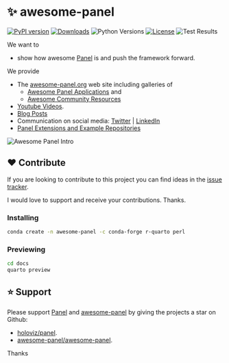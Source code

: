 # ✨ awesome-panel

[![PyPI version](https://badge.fury.io/py/awesome-panel.svg)](https://pypi.org/project/awesome-panel/)
[![Downloads](https://pepy.tech/badge/awesome-panel/month)](https://pepy.tech/project/awesome-panel)
![Python Versions](https://img.shields.io/badge/python-3.9%20%7C%203.10-blue)
[![License](https://img.shields.io/badge/License-MIT%202.0-blue.svg)](https://opensource.org/licenses/MIT)
![Test Results](https://github.com/awesome-panel/awesome-panel/actions/workflows/tests.yaml/badge.svg?branch=main)

We want to

- show how awesome [Panel](https://awesome-panel.org) is and push the framework forward.

We provide

- The [awesome-panel.org](https://awesome-panel.org) web site including galleries of
  - [Awesome Panel Applications](https://awesome-panel.org/gallery) and
  - [Awesome Community Resources](https://awesome-panel.org/awesome_list)
- [Youtube Videos](https://www.youtube.com/playlist?list=PLrrcIlm1vLr69f4CsTlrO0wSNBw6VbsJA).
- [Blog Posts](https://medium.com/@marcskovmadsen)
- Communication on social media: [Twitter](https://twitter.com/home) | [LinkedIn](https://www.linkedin.com/in/marcskovmadsen/)
- [Panel Extensions and Example Repositories](https://github.com/orgs/awesome-panel/repositories)

![Awesome Panel Intro](https://github.com/awesome-panel/awesome-panel/blob/main/assets/videos/awesome-panel-intro.gif?raw=true)

## ❤️ Contribute

If you are looking to contribute to this project you can find ideas in the [issue tracker](https://github.com/awesome-panel/awesome-panel/issues).

I would love to support and receive your contributions. Thanks.

### Installing

```bash
conda create -n awesome-panel -c conda-forge r-quarto perl
```

### Previewing

```bash
cd docs
quarto preview
```

## ⭐ Support

Please support [Panel](https://panel.holoviz.org) and
[awesome-panel](https://awesome-panel.org) by giving the projects a star on Github:

- [holoviz/panel](https://github.com/holoviz/panel).
- [awesome-panel/awesome-panel](https://github.com/awesome-panel/awesome-panel).

Thanks